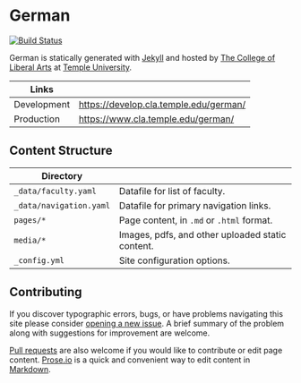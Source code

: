 # German

[![Build Status][travis-img]][travis]

German is statically generated with [Jekyll](https://jekyllrb.com) and hosted by [The College of Liberal Arts](https://liberalarts.temple.edu) at [Temple University](https://temple.edu).

| Links |  |
| --- | --- |
| Development | https://develop.cla.temple.edu/german/ |
| Production | https://www.cla.temple.edu/german/ |

## Content Structure

| Directory |  |
| --- | --- |
| ````_data/faculty.yaml```` | Datafile for list of faculty. |
| ````_data/navigation.yaml```` | Datafile for primary   navigation links. |
| ````pages/*```` | Page content, in ````.md```` or ````.html```` format. |
| ````media/*```` | Images, pdfs, and other uploaded static content. |
| ````_config.yml```` | Site configuration options. |

## Contributing

If you discover typographic errors, bugs, or have problems navigating this site please consider [opening a new issue][issue]. A brief summary of the problem along with suggestions for improvement are welcome.

[Pull requests][pr] are also welcome if you would like to contribute or edit page content. [Prose.io][prose] is a quick and convenient way to edit content in [Markdown][md].


[travis]: https://travis-ci.org/TULiberalArts/German
[travis-img]: https://travis-ci.org/TULiberalArts/German.svg?branch=master
[jekyll]: https://https://jekyllrb.com
[issue]: https://github.com/TULiberalArts/German/issues
[pr]: https://help.github.com/articles/about-pull-requests/
[prose]: https://prose.io/#TULiberalArts/German
[md]: http://whatismarkdown.com/
